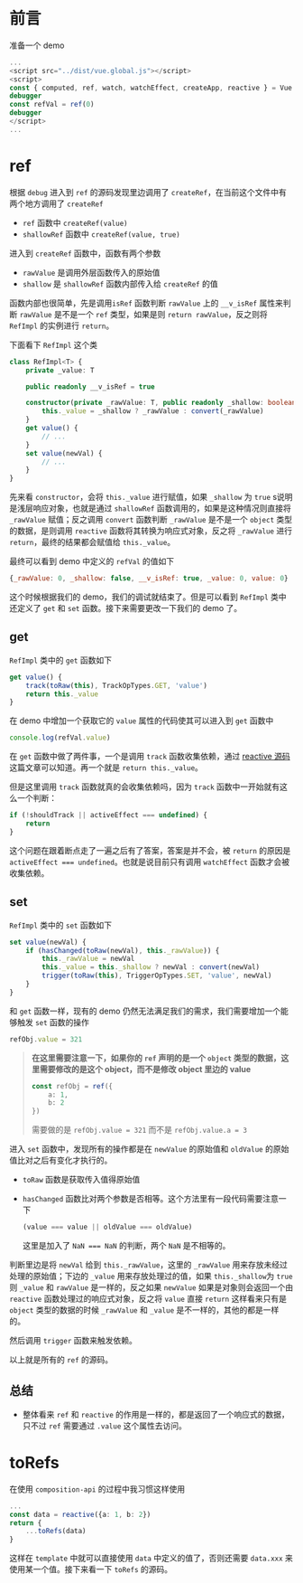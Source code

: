 # 前言

准备一个 demo

```typescript
...
<script src="../dist/vue.global.js"></script>
<script>
const { computed, ref, watch, watchEffect, createApp, reactive } = Vue
debugger
const refVal = ref(0)
debugger
</script>
...
```

# ref

根据 `debug` 进入到 `ref` 的源码发现里边调用了 `createRef`，在当前这个文件中有两个地方调用了 `createRef`

- `ref` 函数中 `createRef(value)` 
- `shallowRef` 函数中 `createRef(value, true)`

进入到 `createRef` 函数中，函数有两个参数

- `rawValue` 是调用外层函数传入的原始值
- `shallow` 是 `shallowRef` 函数内部传入给 `createRef` 的值

函数内部也很简单，先是调用`isRef` 函数判断 `rawValue` 上的 `__v_isRef` 属性来判断 `rawValue` 是不是一个 `ref` 类型，如果是则 `return rawValue`，反之则将 `RefImpl` 的实例进行 `return`。

下面看下 `RefImpl` 这个类

```typescript
class RefImpl<T> {
    private _value: T

    public readonly __v_isRef = true

    constructor(private _rawValue: T, public readonly _shallow: boolean) {
        this._value = _shallow ? _rawValue : convert(_rawValue)
    }
    get value() {
        // ...
    }
    set value(newVal) {
        // ...
    }
}
```

先来看 `constructor`，会将 `this._value` 进行赋值，如果 `_shallow` 为 `true` s说明是浅层响应对象，也就是通过 `shallowRef` 函数调用的，如果是这种情况则直接将 `_rawValue` 赋值；反之调用 `convert` 函数判断 `_rawValue` 是不是一个 `object` 类型的数据，是则调用 `reactive` 函数将其转换为响应式对象，反之将 `_rawValue` 进行 `return`，最终的结果都会赋值给 `this._value`。

最终可以看到 demo 中定义的 `refVal` 的值如下

```js
{_rawValue: 0, _shallow: false, __v_isRef: true, _value: 0, value: 0}
```

这个时候根据我们的 demo，我们的调试就结束了。但是可以看到 `RefImpl` 类中还定义了 `get` 和 `set` 函数。接下来需要更改一下我们的 demo 了。

## get

`RefImpl` 类中的 `get` 函数如下

```js
get value() {
    track(toRaw(this), TrackOpTypes.GET, 'value')
    return this._value
}
```

在 demo 中增加一个获取它的 `value` 属性的代码使其可以进入到 `get` 函数中

```js
console.log(refVal.value)
```

在 `get` 函数中做了两件事，一个是调用 `track` 函数收集依赖，通过 [reactive 源码](https://juejin.cn/post/6991287842613755935) 这篇文章可以知道。再一个就是 `return this._value`。

但是这里调用 `track` 函数就真的会收集依赖吗，因为 `track` 函数中一开始就有这么一个判断：

```js
if (!shouldTrack || activeEffect === undefined) {
    return
}
```

这个问题在跟着断点走了一遍之后有了答案，答案是并不会，被 `return` 的原因是 `activeEffect === undefined`。也就是说目前只有调用 `watchEffect` 函数才会被收集依赖。

## set

`RefImpl` 类中的 `set` 函数如下

```typescript
set value(newVal) {
    if (hasChanged(toRaw(newVal), this._rawValue)) {
        this._rawValue = newVal
        this._value = this._shallow ? newVal : convert(newVal)
        trigger(toRaw(this), TriggerOpTypes.SET, 'value', newVal)
    }
}
```

和 `get` 函数一样，现有的 demo 仍然无法满足我们的需求，我们需要增加一个能够触发 `set` 函数的操作

```typescript
refObj.value = 321
```

> **在这里需要注意一下，如果你的 `ref` 声明的是一个 `object` 类型的数据，这里需要修改的是这个 object，而不是修改 object 里边的 value** 
>
> ```typescript
> const refObj = ref({
>     a: 1,
>     b: 2
> })
> ```
>
> 需要做的是 `refObj.value = 321` 而不是 `refObj.value.a = 3` 

进入 `set` 函数中，发现所有的操作都是在 `newValue` 的原始值和 `oldValue` 的原始值比对之后有变化才执行的。

- `toRaw` 函数是获取传入值得原始值

- `hasChanged` 函数比对两个参数是否相等。这个方法里有一段代码需要注意一下

  ```typescript
  (value === value || oldValue === oldValue)
  ```

  这里是加入了 `NaN === NaN` 的判断，两个 `NaN` 是不相等的。

判断里边是将 `newVal` 给到 `this._rawValue`，这里的 `_rawValue` 用来存放未经过处理的原始值；下边的 `_value` 用来存放处理过的值，如果 `this._shallow`为 `true` 则 `_value` 和 `rawValue` 是一样的，反之如果 `newValue` 如果是对象则会返回一个由 `reactive` 函数处理过的响应式对象，反之将 `value` 直接 `return` 这样看来只有是 `object` 类型的数据的时候 `_rawValue` 和 `_value` 是不一样的，其他的都是一样的。

然后调用 `trigger` 函数来触发依赖。

以上就是所有的 `ref` 的源码。

## 总结

- 整体看来 `ref` 和 `reactive` 的作用是一样的，都是返回了一个响应式的数据，只不过 `ref` 需要通过 `.value` 这个属性去访问。

# toRefs

在使用 `composition-api` 的过程中我习惯这样使用

```typescript
...
const data = reactive({a: 1, b: 2})
return {
	...toRefs(data)
}
```

这样在 `template` 中就可以直接使用 `data` 中定义的值了，否则还需要 `data.xxx` 来使用某一个值。接下来看一下 `toRefs` 的源码。
